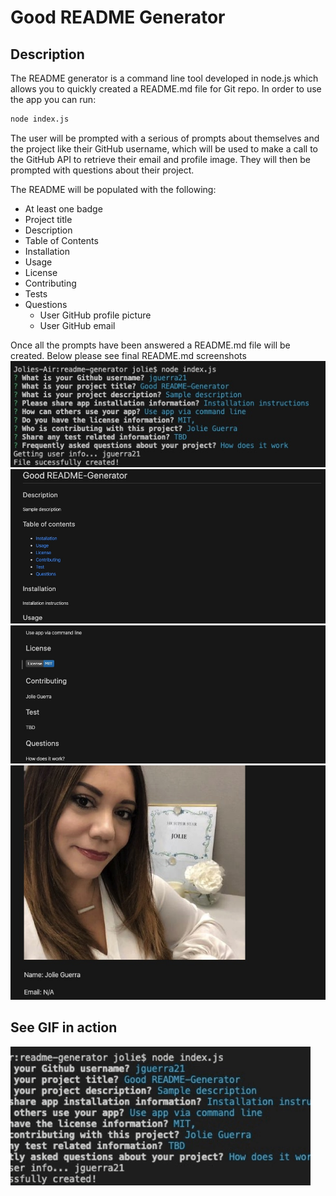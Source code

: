 # Good README Generator

## Description
The README generator is a command line tool developed in node.js which allows you to quickly created a README.md file for Git repo.
In order to use the app you can run:

```sh
node index.js
```

The user will be prompted with a serious of prompts about themselves and the project like their GitHub username, which will be used to make a call to the GitHub API to retrieve their email and profile image. They will then be prompted with questions about their project.

The README will be populated with the following:

* At least one badge
* Project title
* Description
* Table of Contents
* Installation
* Usage
* License
* Contributing
* Tests
* Questions
  * User GitHub profile picture
  * User GitHub email

Once all the prompts have been answered a README.md file will be created. Below please see final README.md screenshots
![](./images/Image-1.jpeg)
![](./images/Image-2.jpeg)
![](./images/Image-3.jpeg)
![](./images/Image-4.jpeg)

## See GIF in action
![](./images/giphy.gif)
